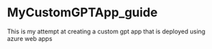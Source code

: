 # MyCustomGPTApp_guide
This is my attempt at creating a custom gpt app that is deployed using azure web apps 
